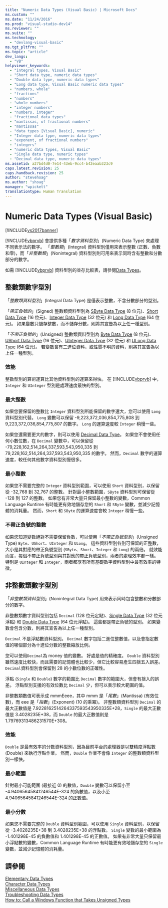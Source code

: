 ```yaml
---
title: "Numeric Data Types (Visual Basic) | Microsoft Docs"
ms.custom: ""
ms.date: "11/24/2016"
ms.prod: "visual-studio-dev14"
ms.reviewer: ""
ms.suite: ""
ms.technology: 
  - "devlang-visual-basic"
ms.tgt_pltfrm: ""
ms.topic: "article"
dev_langs: 
  - "VB"
helpviewer_keywords: 
  - "integral types, Visual Basic"
  - "Short data type, numeric data types"
  - "Double data type, numeric data types"
  - "Long data type, Visual Basic numeric data types"
  - "numbers, whole"
  - "fractions"
  - "numbers"
  - "whole numbers"
  - "integer numbers"
  - "numbers, integer"
  - "fractional data types"
  - "mantissas, of fractional numbers"
  - "mantissas"
  - "data types [Visual Basic], numeric"
  - "Integer data type, numeric data types"
  - "exponent, of fractional numbers"
  - "integers"
  - "numeric data types, Visual Basic"
  - "Single data type, numeric types"
  - "Decimal data type, numeric data types"
ms.assetid: a27bd4d0-7e14-43eb-9cc4-b42eaab323c9
caps.latest.revision: 25
caps.handback.revision: 25
author: "stevehoag"
ms.author: "shoag"
manager: "wpickett"
translationtype: Human Translation
---
```

# Numeric Data Types (Visual Basic)
[!INCLUDE[vs2017banner](../../../../csharp/includes/vs2017banner.md)]

[!INCLUDE[vbprvb](../../../../csharp/programming-guide/concepts/linq/includes/vbprvb_md.md)] 會提供多種「*數字資料型別*」\(Numeric Data Type\) 來處理不同表示法的數字。  「*整數類*」\(Integral\) 資料型別僅用來表示整數 \(正數、負數和零\)，而「*非整數類*」\(Nonintegral\) 資料型別則可用來表示同時含有整數和分數部分的數字。  
  
 如需 [!INCLUDE[vbprvb](../../../../csharp/programming-guide/concepts/linq/includes/vbprvb_md.md)] 資料型別的並存比較表，請參閱[Data Types](../../../../visual-basic/language-reference/data-types/data-type-summary.md)。  
  
## 整數類數字型別  
 「*整數類資料型別*」\(Integral Data Type\) 是僅表示整數，不含分數部分的型別。  
  
 「*帶正負號的*」\(Signed\) 整數類資料型別為 [SByte Data Type](../../../../visual-basic/language-reference/data-types/sbyte-data-type.md) \(8 位元\)、[Short Data Type](../../../../visual-basic/language-reference/data-types/short-data-type.md) \(16 位元\)、[Integer Data Type](../../../../visual-basic/language-reference/data-types/integer-data-type.md) \(32 位元\) 和 [Long Data Type](../../../../visual-basic/language-reference/data-types/long-data-type.md) \(64 位元\)。  如果變數只儲存整數，而不儲存分數，則將其宣告為以上任一種型別。  
  
 「*不帶正負號的*」\(Unsigned\) 整數類資料型別為 [Byte Data Type](../../../../visual-basic/language-reference/data-types/byte-data-type.md) \(8 位元\)、[UShort Data Type](../../../../visual-basic/language-reference/data-types/ushort-data-type.md) \(16 位元\)、[UInteger Data Type](../../../../visual-basic/language-reference/data-types/uinteger-data-type.md) \(32 位元\) 和 [ULong Data Type](../../../../visual-basic/language-reference/data-types/ulong-data-type.md) \(64 位元\)。  若變數含有二進位資料，或性質不明的資料，則將其宣告為以上任一種型別。  
  
### 效能  
 整數型別的算術運算比其他資料型別的運算來得快。  在 [!INCLUDE[vbprvb](../../../../csharp/programming-guide/concepts/linq/includes/vbprvb_md.md)] 中，`Integer` 和 `UInteger` 型別是處理速度最快的型別。  
  
### 最大整數  
 如果您要保留的整數比 `Integer` 資料型別所能保留的數字還大，您可以使用 `Long` 資料型別代替。  `Long` 變數可以保留 \-9,223,372,036,854,775,808 到 9,223,372,036,854,775,807 的數字。  `Long` 的運算速度較 `Integer` 稍慢一些。  
  
 如果您還需要更大的數字，則可以使用 [Decimal Data Type](../../../../visual-basic/language-reference/data-types/decimal-data-type.md)。  如果您不會使用任何小數位數，在 `Decimal` 變數中，可以保留從 \-79,228,162,514,264,337,593,543,950,335 到 79,228,162,514,264,337,593,543,950,335 的數字。  然而，`Decimal` 數字的運算速度，較任何其他數字資料型別慢很多。  
  
### 最小整數  
 如果您不需要完整的 `Integer` 資料型別範圍，可以使用 `Short` 資料型別，以保留從 \-32,768 到 32,767 的整數。  針對最小整數範圍，`SByte` 資料型別可保留從 \-128 到 127 的整數。  如果您有非常大量只保留最小整數的變數，Common Language Runtime 有時能更有效地儲存您的 `Short` 和 `SByte` 變數，並減少記憶體的消耗量。  然而，`Short` 和 `SByte` 的運算速度會較 `Integer` 稍慢一些。  
  
### 不帶正負號的整數  
 如果您知道變數絕對不需要保留負數，可以使用「*不帶正負號型別*」\(Unsigned Type\) `Byte`、`UShort`、`UInteger` 和 `ULong`。  這些資料型別各別可保留的正整數，大小是其對應的帶正負號型別 \(`SByte`、`Short`、`Integer` 和 `Long`\) 的兩倍。  就效能而言，每個不帶正負號型別與其對應的帶正負號型別，兩者的處理效率都一樣。  特別是 `UInteger` 和 `Integer`，兩者都享有所有基礎數字資料型別中最有效率的特徵。  
  
## 非整數類數字型別  
 「*非整數類資料型別*」\(Nonintegral Data Type\) 用來表示同時包含整數和分數部分的數字。  
  
 非整數類數字資料型別包括 `Decimal` \(128 位元定點\)、[Single Data Type](../../../../visual-basic/language-reference/data-types/single-data-type.md) \(32 位元浮點\) 和 [Double Data Type](../../../../visual-basic/language-reference/data-types/double-data-type.md) \(64 位元浮點\)。  這些都是帶正負號的型別。  如果變數會包含分數，則將其宣告為以上任一種型別。  
  
 `Decimal` 不是浮點數資料型別。  `Decimal` 數字包括二進位整數值，以及會指定數值的哪個部分為十進位分數的整數縮放比例。  
  
 您可以使用`Decimal`為 money 值的變數。  好處是值的精確度。  `Double` 資料型別雖然速度比較快，而且需要的記憶體也比較少，但它比較容易產生四捨五入誤差。  `Decimal`資料型別會保留到 28 的小數位數的正確性。  
  
 浮點 \(`Single` 和 `Double`\) 數字的範圍比 `Decimal` 數字的範圍大，但會有捨入的誤差。  浮點型別支援的有效位數比 `Decimal` 少，但可以表示較大範圍的值。  
  
 非整數類數值可表示成 mmmEeee，其中 mmm 是「*尾數*」\(Mantissa\) \(有效位數\)，而 eee 是「*指數*」\(Exponent\) \(10 的乘冪\)。  非整數類資料型別 `Decimal` 的最大正數值是 7.9228162514264337593543950335E\+28，`Single` 的最大正數值是 3.4028235E\+38，而 `Double` 的最大正數值則是 1.79769313486231570E\+308。  
  
### 效能  
 `Double` 是最有效率的分數資料型別，因為目前平台的處理器是以雙精度浮點數 \(Double\) 來執行浮點作業。  然而，`Double` 作業不會像 `Integer` 的整數類資料型別一樣快。  
  
### 最小範圍  
 針對最小可能範圍 \(最接近 0\) 的數值，`Double` 變數可以保留小至 \-4.94065645841246544E\-324 的負數值，以及小至 4.94065645841246544E\-324 的正數值。  
  
### 最小分數  
 如果您不需要完整的 `Double` 資料型別範圍，可以使用 `Single` 資料型別，以保留從 \-3.4028235E\+38 到 3.4028235E\+38 的浮點數。  `Single` 變數的最小範圍為 \-1.401298E\-45 的負數值和 1.401298E\-45 的正數值。  如果有非常大量只保留最小浮點數的變數，Common Language Runtime 有時能更有效地儲存您的 `Single` 變數，並減少記憶體的消耗量。  
  
## 請參閱  
 [Elementary Data Types](../../../../visual-basic/programming-guide/language-features/data-types/elementary-data-types.md)   
 [Character Data Types](../../../../visual-basic/programming-guide/language-features/data-types/character-data-types.md)   
 [Miscellaneous Data Types](../../../../visual-basic/programming-guide/language-features/data-types/miscellaneous-data-types.md)   
 [Troubleshooting Data Types](../../../../visual-basic/programming-guide/language-features/data-types/troubleshooting-data-types.md)   
 [How to: Call a Windows Function that Takes Unsigned Types](../../../../visual-basic/programming-guide/com-interop/how-to-call-a-windows-function-that-takes-unsigned-types.md)